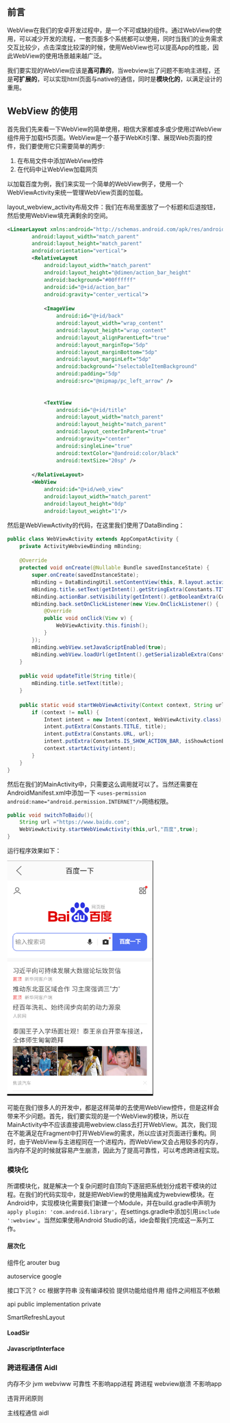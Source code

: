 ## 前言
WebView在我们的安卓开发过程中，是一个不可或缺的组件。通过WebView的使用，可以减少开发的流程，一套页面多个系统都可以使用，同时当我们的业务需求交互比较少，点击深度比较深的时候，使用WebView也可以提高App的性能，因此WebView的使用场景越来越广泛。

我们要实现的WebView应该是**高可靠的**，当webview出了问题不影响主进程，还是**可扩展的**，可以实现html页面与native的通信，同时是**模块化的**，以满足设计的重用。

## WebView 的使用
首先我们先来看一下WebView的简单使用，相信大家都或多或少使用过WebView组件用于加载H5页面。WebView是一个基于WebKit引擎、展现Web页面的控件，我们要使用它只需要简单的两步:
1. 在布局文件中添加WebView控件
2. 在代码中让WebView加载网页

以加载百度为例，我们来实现一个简单的WebView例子，使用一个WebViewActivity来统一管理WebView页面的加载。

layout_webview_activity布局文件：我们在布局里面放了一个标题和后退按钮，然后使用WebView填充满剩余的空间。

```xml
<LinearLayout xmlns:android="http://schemas.android.com/apk/res/android"
        android:layout_width="match_parent"
        android:layout_height="match_parent"
        android:orientation="vertical">
        <RelativeLayout
            android:layout_width="match_parent"
            android:layout_height="@dimen/action_bar_height"
            android:background="#00ffffff"
            android:id="@+id/action_bar"
            android:gravity="center_vertical">

            <ImageView
                android:id="@+id/back"
                android:layout_width="wrap_content"
                android:layout_height="wrap_content"
                android:layout_alignParentLeft="true"
                android:layout_marginTop="5dp"
                android:layout_marginBottom="5dp"
                android:layout_marginLeft="5dp"
                android:background="?selectableItemBackground"
                android:padding="5dp"
                android:src="@mipmap/pc_left_arrow" />


            <TextView
                android:id="@+id/title"
                android:layout_width="match_parent"
                android:layout_height="match_parent"
                android:layout_centerInParent="true"
                android:gravity="center"
                android:singleLine="true"
                android:textColor="@android:color/black"
                android:textSize="20sp" />

        </RelativeLayout>
        <WebView
            android:id="@+id/web_view"
            android:layout_width="match_parent"
            android:layout_height="0dp"
            android:layout_weight="1"/>
```
然后是WebViewActivity的代码，在这里我们使用了DataBinding：
```java
public class WebViewActivity extends AppCompatActivity {
    private ActivityWebviewBinding mBinding;

    @Override
    protected void onCreate(@Nullable Bundle savedInstanceState) {
        super.onCreate(savedInstanceState);
        mBinding = DataBindingUtil.setContentView(this, R.layout.activity_webview);
        mBinding.title.setText(getIntent().getStringExtra(Constants.TITLE));
        mBinding.actionBar.setVisibility(getIntent().getBooleanExtra(Constants.IS_SHOW_ACTION_BAR, true)? View.VISIBLE:View.GONE);
        mBinding.back.setOnClickListener(new View.OnClickListener() {
            @Override
            public void onClick(View v) {
                WebViewActivity.this.finish();
            }
        });
        mBinding.webView.setJavaScriptEnabled(true);
        mBinding.webView.loadUrl(getIntent().getSerializableExtra(Constants.URL));
    }

    public void updateTitle(String title){
        mBinding.title.setText(title);
    }

    public static void startWebViewActivity(Context context, String url, String title, boolean isShowActionBar) {
        if (context != null) {
            Intent intent = new Intent(context, WebViewActivity.class);
            intent.putExtra(Constants.TITLE, title);
            intent.putExtra(Constants.URL, url);
            intent.putExtra(Constants.IS_SHOW_ACTION_BAR, isShowActionBar);
            context.startActivity(intent);
        }
    }
}
```
然后在我们的MainActivity中，只需要这么调用就可以了。当然还需要在AndroidManifest.xml中添加一下    `<uses-permission android:name="android.permission.INTERNET"/>`网络权限。
```java
public void switchToBaidu(){
    String url ="https://www.baidu.com";
    WebViewActivity.startWebViewActivity(this,url,"百度",true);
}
```
运行程序效果如下：

![](../../res/webview打开百度.jpg)

<!-- native
用户体验 数据安全  流量转化 -->

<!-- #### WebChromeClient

#### WebViewClient

#### WebSettings -->

可能在我们很多人的开发中，都是这样简单的去使用WebView控件，但是这样会带来不少问题。首先，我们要实现的是一个WebView的模块，所以在MainActivity中不应该直接调用webview.class去打开WebView。其次，我们现在不能满足在Fragment中打开WebView的需求，所以应该对页面进行重构。同时，由于WebView与主进程同在一个进程内，而WebView又会占用较多的内存，当内存不足的时候就容易产生崩溃，因此为了提高可靠性，可以考虑跨进程实现。


### 模块化
所谓模块化，就是解决一个复杂问题时自顶向下逐层把系统划分成若干模块的过程。在我们的代码实现中，就是把WebView的使用抽离成为webview模块。在Android中，实现模块化需要我们新建一个Module，并在build.gradle中声明为`apply plugin: 'com.android.library'`，在settings.gradle中添加引用`include ':webview'`。当然如果使用Android Studio的话，ide会帮我们完成这一系列工作。

#### 层次化

<!-- 组件化 控件化 -->

组件化
arouter bug


autoservice google

接口下沉？ cc 根据字符串 没有编译校验
提供功能给组件用   组件之间相互不依赖

api  public
implementation  private

SmartRefreshLayout

#### LoadSir



#### JavascriptInterface

### 跨进程通信 Aidl
内存不少  jvm webviww
可靠性  不影响app进程  跨进程
webview崩溃 不影响app



违背开闭原则

主线程通信 aidl
